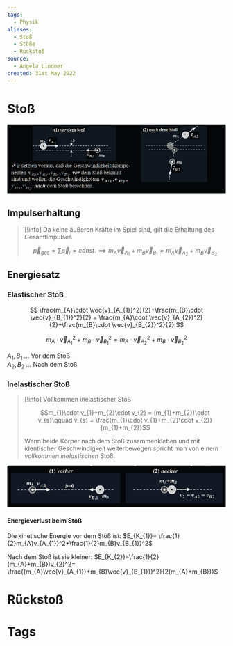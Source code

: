 ```yaml
---
tags:
  - Physik
aliases:
  - Stoß
  - Stöße
  - Rückstoß
source:
  - Angela Lindner
created: 31st May 2022
---
```


# Stoß

![](assets/Pasted%20image%2020240124235139.png)

## Impulserhaltung

> [!info] Da keine äußeren Kräfte im Spiel sind, gilt die Erhaltung des Gesamtimpulses  
>
> $$\vec{p}_{ges} = \sum \vec{p}_{i}=const. \implies m_{A}\vec{v}_{A_{1}}+m_{B}\vec{v}_{B_{1}}=m_{A}\vec{v}_{A_{2}}+m_{B}\vec{v}_{B_{2}}$$

## Energiesatz

### Elastischer Stoß

$$
\frac{m_{A}\cdot \vec{v}_{A_{1}}^2}{2}+\frac{m_{B}\cdot \vec{v}_{B_{1}}^2}{2} = \frac{m_{A}\cdot \vec{v}_{A_{2}}^2}{2}+\frac{m_{B}\cdot \vec{v}_{B_{2}}^2}{2}
$$

$$
m_{A}\cdot \vec{v}_{A_{1}}^2+m_{B}\cdot \vec{v}_{B_{1}}^2 = m_{A}\cdot \vec{v}_{A_{2}}^2 +m_{B}\cdot \vec{v}_{B_{2}}^2
$$

$A_{1}, B_{1}$ … Vor dem Stoß  
$A_{2}, B_{2}$ … Nach dem Stoß

### Inelastischer Stoß

> [!info] Vollkommen inelastischer Stoß  
>
> $$m_{1}\cdot v_{1}+m_{2}\cdot v_{2} = (m_{1}+m_{2})\cdot v_{s}\qquad v_{s} = \frac{m_{1}\cdot v_{1}+m_{2}\cdot v_{2}}{m_{1}+m_{2}}$$
>
> Wenn beide Körper nach dem Stoß zusammenkleben und mit identischer Geschwindigkeit weiterbewegen spricht man von einem *vollkommen inelastischen* Stoß.

![](assets/Pasted%20image%2020240125000536.png)

#### Energieverlust beim Stoß

Die kinetische Energie vor dem Stoß ist: $E_{K_{1}}= \frac{1}{2}m_{A}v_{A_{1}}^2+\frac{1}{2}m_{B}v_{B_{1}}^2$

Nach dem Stoß ist sie kleiner: $E_{K_{2}}=\frac{1}{2}(m_{A}+m_{B})v_{2}^2= \frac{(m_{A}\vec{v}_{A_{1}}+m_{B}\vec{v}_{B_{1}})^2}{2(m_{A}+m_{B})}$

# Rückstoß

# Tags